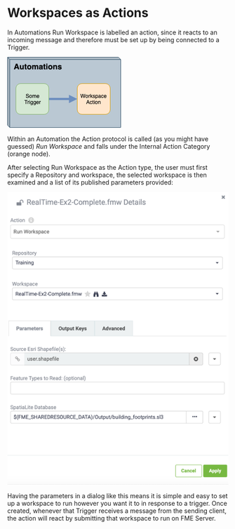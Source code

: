 # Workspaces as Actions #

In Automations Run Workspace is labelled an action, since it reacts to an incoming message and therefore must be set up by being connected to a Trigger.

![](./Images/Img4.015.WorkspaceAction.png)

Within an Automation the Action protocol is called (as you might have guessed) *Run Workspace* and falls under the Internal Action Category (orange node).

After selecting Run Workspace as the Action type, the user must first specify a Repository and workspace, the selected workspace is then examined and a list of its published parameters provided:

![](./Images/Img4.016.WorkspaceActionParameters.png)

Having the parameters in a dialog like this means it is simple and easy to set up a workspace to run however you want it to in response to a trigger. Once created, whenever that Trigger receives a message from the sending client, the action will react by submitting that workspace to run on FME Server.
